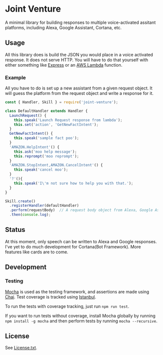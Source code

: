 Joint Venture
=============

A minimal library for building responses to multiple voice-activated assitant platforms, including Alexa, Google Assistant, Cortana, etc.

## Usage

All this library does is build the JSON you would place in a voice activated response.  It does not serve HTTP.  You will have to do that yourself with either something like [Express](https://expressjs.com/) or an [AWS Lambda](https://aws.amazon.com/lambda/) function.

### Example

All you have to do is set up a new assistant from a given request object.  It will guess the platform from the request object and write a response for it.

```javascript
const { Handler, Skill } = require('joint-venture');

class DefaultHandler extends Handler {
  LaunchRequest() {
    this.speak('Launch Request response from lambda');
    this.set('action', 'GetNewFactIntent');
  }
  GetNewFactIntent() {
    this.speak('sample fact poo');
  }
  'AMAZON.HelpIntent'() {
    this.ask('moo help message');
    this.reprompt('moo reprompt');
  }
  'AMAZON.StopIntent,AMAZON.CancelIntent'() {
    this.speak('cancel moo');
  }
  '?'(){
    this.speak('I\'m not sure how to help you with that.');
  }
}

Skill.create()
  .registerHandler(defaultHandler)
  .perform(requestBody)  // A request body object from Alexa, Google Assistant, or Cortana.
  .then(console.log);
```

## Status

At this moment, only speech can be written to Alexa and Google responses.  I've yet to do much development for Cortana(Bot Framework).  More features like cards are to come.

## Development

### Testing

[Mocha](https://mochajs.org) is used as the testing framework, and assertions are made using [Chai](https://chaijs.com).  Test coverage is tracked using [Istanbul](https://istanbul.js.org/).

To run the tests with coverage tracking, just run `npm run test`.

If you want to run tests without coverage, install Mocha globally by running `npm install -g mocha` and then perform tests by running `mocha --recursive`.

## License

See [License.txt](License.txt).


